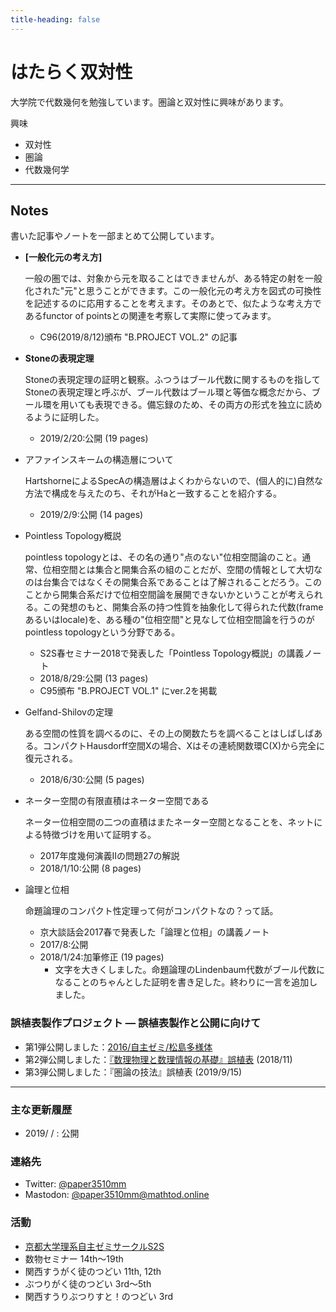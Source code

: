 ```yaml
---
title-heading: false
---
```


# はたらく双対性
<!-- [sample pdf](pdf/sample_diagram.pdf) -->


大学院で代数幾何を勉強しています。圏論と双対性に興味があります。

興味
- 双対性
- 圏論
- 代数幾何学

---
## **Notes**

書いた記事やノートを一部まとめて公開しています。


- **[一般化元の考え方]**

    一般の圏では、対象から元を取ることはできませんが、ある特定の射を一般化された"元"と思うことができます。この一般化元の考え方を図式の可換性を記述するのに応用することを考えます。そのあとで、似たような考え方であるfunctor of pointsとの関連を考察して実際に使ってみます。

    - C96(2019/8/12)頒布 "B.PROJECT VOL.2" の記事



-  **Stoneの表現定理**
    
    Stoneの表現定理の証明と観察。ふつうはブール代数に関するものを指してStoneの表現定理と呼ぶが、ブール代数はブール環と等価な概念だから、ブール環を用いても表現できる。備忘録のため、その両方の形式を独立に読めるように証明した。

    - 2019/2/20:公開 (19 pages)



- アファインスキームの構造層について
  
  HartshorneによるSpecAの構造層はよくわからないので、(個人的に)自然な方法で構成を与えたのち、それがHaと一致することを紹介する。

  - 2019/2/9:公開 (14 pages)



-  Pointless Topology概説
    
   pointless topologyとは、その名の通り"点のない"位相空間論のこと。通常、位相空間とは集合と開集合系の組のことだが、空間の情報として大切なのは台集合ではなくその開集合系であることは了解されることだろう。このことから開集合系だけで位相空間論を展開できないかということが考えられる。この発想のもと、開集合系の持つ性質を抽象化して得られた代数(frameあるいはlocale)を、ある種の"位相空間"と見なして位相空間論を行うのがpointless topologyという分野である。

   - S2S春セミナー2018で発表した「Pointless Topology概説」の講義ノート
   - 2018/8/29:公開 (13 pages)
   - C95頒布 "B.PROJECT VOL.1" にver.2を掲載



- Gelfand-Shilovの定理

  ある空間の性質を調べるのに、その上の関数たちを調べることはしばしばある。コンパクトHausdorff空間Xの場合、Xはその連続関数環C(X)から完全に復元される。

  - 2018/6/30:公開 (5 pages)



- ネーター空間の有限直積はネーター空間である
  
  ネーター位相空間の二つの直積はまたネーター空間となることを、ネットによる特徴づけを用いて証明する。

  - 2017年度幾何演義Ⅱの問題27の解説
  - 2018/1/10:公開 (8 pages)



- 論理と位相

  命題論理のコンパクト性定理って何がコンパクトなの？って話。

  - 京大談話会2017春で発表した「論理と位相」の講義ノート
  - 2017/8:公開
  - 2018/1/24:加筆修正 (19 pages)
    - 文字を大きくしました。命題論理のLindenbaum代数がブール代数になることのちゃんとした証明を書き足した。終わりに一言を追加しました。



### 誤植表製作プロジェクト ― 誤植表製作と公開に向けて
- 第1弾公開しました：[2016/自主ゼミ/松島多様体](http://s2s.undefin.net/wiki/?2016%2F%E8%87%AA%E4%B8%BB%E3%82%BC%E3%83%9F%2F%E6%9D%BE%E5%B3%B6%E5%A4%9A%E6%A7%98%E4%BD%93)
- 第2弾公開しました：[『数理物理と数理情報の基礎』誤植表](http://s2s.undefin.net/wiki/?plugin=attach&pcmd=open&file=spotlight3.pdf&refer=%E4%BB%8A%E6%9D%91) (2018/11)
- 第3弾公開しました：『圏論の技法』誤植表 (2019/9/15)





---
### 主な更新履歴
- 2019/ / : 公開

### 連絡先
- Twitter: [@paper3510mm](https://twitter.com/paper3510mm)
- Mastodon: [@paper3510mm@mathtod.online](https://mathtod.online/@paper3510mm)

### 活動
- [京都大学理系自主ゼミサークルS2S](http://s2s.undefin.net/wiki/?FrontPage)
- 数物セミナー 14th～19th
- 関西すうがく徒のつどい 11th, 12th
- ぶつりがく徒のつどい 3rd～5th
- 関西すうりぶつりすと！のつどい 3rd